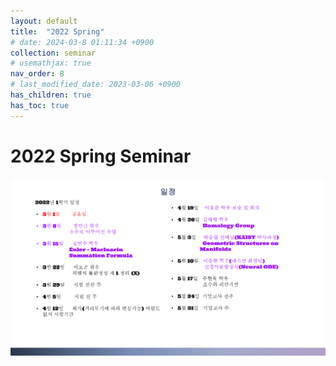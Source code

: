 ```yaml
---
layout: default
title:  "2022 Spring"
# date: 2024-03-8 01:11:34 +0900
collection: seminar
# usemathjax: true
nav_order: 8
# last_modified_date: 2023-03-06 +0900
has_children: true
has_toc: true
---
```

# 2022 Spring Seminar

<img src="calendar/MIMIC OT 22-1.pptx.svg">